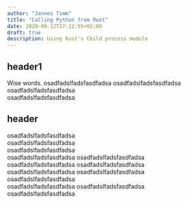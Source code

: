 ```yaml
---
author: "Jannes Timm"
title: "Calling Python from Rust"
date: 2020-09-12T17:12:55+02:00
draft: true
description: Using Rust's Child process module
---
```


## header1

Wise words.
osadfadslfadsfasdfadsa osadfadslfadsfasdfadsa  
osadfadslfadsfasdfadsa  
osadfadslfadsfasdfadsa  

## header

osadfadslfadsfasdfadsa  
osadfadslfadsfasdfadsa  
osadfadslfadsfasdfadsa  
osadfadslfadsfasdfadsa  osadfadslfadsfasdfadsa  
osadfadslfadsfasdfadsa  osadfadslfadsfasdfadsa  
osadfadslfadsfasdfadsa  osadfadslfadsfasdfadsa  
osadfadslfadsfasdfadsa  
osadfadslfadsfasdfadsa  osadfadslfadsfasdfadsa  
osadfadslfadsfasdfadsa  

